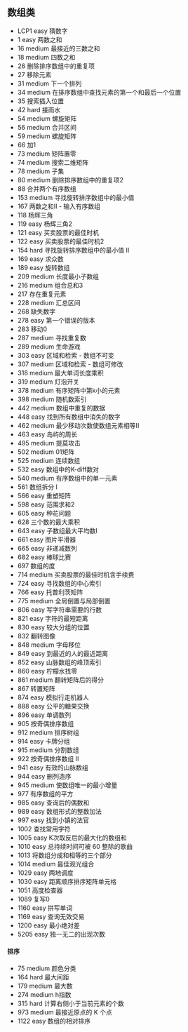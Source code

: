 
## 数组类
* LCP1 easy 猜数字
* 1 easy 两数之和
* 16 medium 最接近的三数之和
* 18 medium 四数之和
* 26 删除排序数组中的重复项
* 27 移除元素
* 31 medium 下一个排列
* 34 medium 在排序数组中查找元素的第一个和最后一个位置
* 35 搜索插入位置
* 42 hard 接雨水
* 54 medium 螺旋矩阵
* 56 medium 合并区间
* 59 medium 螺旋矩阵
* 66 加1
* 73 medium 矩阵置零
* 74 medium 搜索二维矩阵
* 78 medium 子集
* 80 medium 删除排序数组中的重复项2
* 88 合并两个有序数组
* 153 medium 寻找旋转排序数组中的最小值
* 167 两数之和II - 输入有序数组
* 118 杨辉三角
* 119 easy 杨辉三角2
* 121 easy 买卖股票的最佳时机
* 122 easy 买卖股票的最佳时机2
* 154 hard 寻找旋转排序数组中的最小值 II
* 169 easy 求众数
* 189 easy 旋转数组
* 209 medium 长度最小子数组
* 216 medium 组合总和3
* 217 存在重复元素
* 228 medium 汇总区间
* 268 缺失数字
* 278 easy 第一个错误的版本
* 283 移动0
* 287 medium 寻找重复数
* 289 medium 生命游戏
* 303 easy 区域和检索 - 数组不可变
* 307 medium 区域和检索 - 数组可修改
* 318 medium 最大单词长度乘积
* 319 medium 灯泡开关
* 378 medium 有序矩阵中第k小的元素
* 398 medium 随机数索引
* 442 medium 数组中重复的数据
* 448 easy 找到所有数组中消失的数字
* 462 medium 最少移动次数使数组元素相等II
* 463 easy 岛屿的周长
* 495 medium 提莫攻击
* 502 medium 01矩阵
* 525 medium 连续数组
* 532 easy 数组中的K-diff数对
* 540 medium 有序数组中的单一元素
* 561 数组拆分 I
* 566 easy 重塑矩阵
* 598 easy 范围求和2
* 605 easy 种花问题
* 628 三个数的最大乘积
* 643 easy 子数组最大平均数I
* 661 easy 图片平滑器
* 665 easy 非递减数列
* 682 easy 棒球比赛
* 697 数组的度
* 714 medium 买卖股票的最佳时机含手续费 
* 724 easy 寻找数组的中心索引
* 766 easy 托普利茨矩阵
* 775 medium 全局倒置与局部倒置
* 806 easy 写字符串需要的行数
* 821 easy 字符的最短距离
* 830 easy 较大分组的位置
* 832 翻转图像
* 848 medium 字母移位
* 849 easy 到最近的人的最近距离
* 852 easy 山脉数组的峰顶索引
* 860 easy 柠檬水找零
* 861 medium 翻转矩阵后的得分
* 867 转置矩阵
* 874 easy 模拟行走机器人
* 888 easy 公平的糖果交换
* 896 easy 单调数列
* 905 按奇偶排序数组
* 912 medium 排序树组
* 914 easy 卡牌分组
* 915 medium 分割数组
* 922 按奇偶排序数组 II
* 941 easy 有效的山脉数组
* 944 easy 删列造序
* 945 medium 使数组唯一的最小增量
* 977 有序数组的平方
* 985 easy 查询后的偶数和
* 989 easy 数组形式的整数加法
* 997 easy 找到小镇的法官
* 1002 查找常用字符
* 1005 easy K次取反后的最大化的数组和
* 1010 easy 总持续时间可被 60 整除的歌曲
* 1013 将数组分成和相等的三个部分
* 1014 medium 最佳观光组合
* 1029 easy 两地调度
* 1030 easy 距离顺序排序矩阵单元格
* 1051 高度检查器
* 1089 复写0
* 1160 easy 拼写单词
* 1169 easy 查询无效交易
* 1200 easy 最小绝对差
* 5205 easy 独一无二的出现次数

#### 排序
* 75 medium 颜色分类
* 164 hard 最大间距
* 179 medium 最大数
* 274 medium h指数
* 315 hard 计算右侧小于当前元素的个数
* 973 medium 最接近原点的 K 个点
* 1122 easy 数组的相对排序
